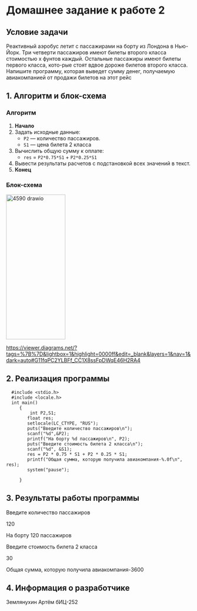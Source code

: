 # Домашнее задание к работе 2

## Условие задачи
Реактивный аэробус летит с пассажирами на борту из Лондона в Нью-Йорк. Три
четверти пассажиров имеют билеты второго класса стоимостью х фунтов каждый.
Остальные пассажиры имеют билеты первого класса, кото-рые стоят вдвое дороже
билетов второго класса. Напишите программу, которая выведет сумму денег,
получаемую авиакомпанией от продажи билетов на этот рейс


## 1. Алгоритм и блок-схема

### Алгоритм
1. **Начало**
2. Задать исходные данные:
   - `P2` — количество пассажиров.
   - `S1` — цена билета 2 класса
3. Вычислить общую сумму к оплате:
   - `res` = `P2*0.75*S1` + `P2*0.25*S1`
4. Вывести результаты расчетов с подстановкой всех значений в текст.
5. **Конец**

### Блок-схема

 <img width="161" height="393" alt="4590 drawio" src="https://github.com/user-attachments/assets/4152f84b-2213-481f-83f8-b8dcdfb9c5b7" />



https://viewer.diagrams.net/?tags=%7B%7D&lightbox=1&highlight=0000ff&edit=_blank&layers=1&nav=1&dark=auto#G11fqPC2YLBFf_CC1X8ssFpDWqE46H2RA4

## 2. Реализация программы
      #include <stdio.h>
      #include <locale.h>
      int main()
         {
	         int P2,S1;
         	float res;
         	setlocale(LC_CTYPE, "RUS");
         	puts("Введите количество пассажиров\n");
         	scanf("%d",&P2);
         	printf("На борту %d пассажиров\n", P2);
         	puts("Введите стоимость билета 2 класса\n");
         	scanf("%d", &S1);
         	res = P2 * 0.75 * S1 + P2 * 0.25 * S1;
         	printf("Общая сумма, которую получила авиакомпания-%.0f\n", res);
         	system("pause");

         }
## 3. Результаты работы программы

Введите количество пассажиров

120


На борту 120 пассажиров


Введите стоимость билета 2 класса

30

Общая сумма, которую получила авиакомпания-3600
## 4. Информация о разработчике

Землянухин Артём бИЦ-252
